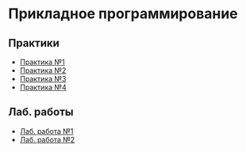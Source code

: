 # Прикладное программирование

Практики
--------
- [Практика №1](practic01.md)
- [Практика №2](practic02.md)
- [Практика №3](practic03.md)
- [Практика №4](practic04.md)

Лаб. работы
--------
- [Лаб. работа №1](priklad_spo_lab1.pdf)
- [Лаб. работа №2](priklad_spo_lab2.pdf)
